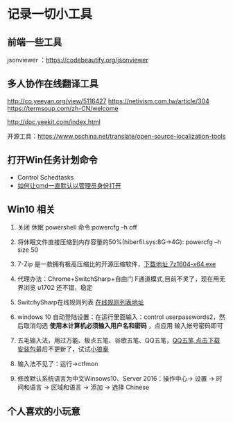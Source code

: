 # 记录一切小工具

## 前端一些工具

jsonviewer ：https://codebeautify.org/jsonviewer



## 多人协作在线翻译工具

http://co.yeeyan.org/view/5116427
https://netivism.com.tw/article/304
https://termsoup.com/zh-CN/welcome

http://doc.yeekit.com/index.html

开源工具：https://www.oschina.net/translate/open-source-localization-tools

## 打开Win任务计划命令

-  Control Schedtasks
- [如何让cmd一直默认以管理员身份打开](https://blog.csdn.net/qq_41878311/article/details/80641129)

## Win10 相关

1. 关闭 休眠 powershell 命令:powercfg –h off

1. 将休眠文件直接压缩到内存容量的50%(hiberfil.sys:8G->4G): powercfg –h size 50

1. 7-Zip 是一款拥有极高压缩比的开源压缩软件，[下载地址 7z1604-x64.exe](http://www.7-zip.org/a/7z1604-x64.exe)

1. 代理办法：Chrome+SwitchSharp+自由门 F通道模式,目前不灵了，现在用无界浏览 u1702 还不错，稳定

1. SwitchySharp在线规则列表 [在线规则列表地址](https://link.zhihu.com/?target=https%3A//raw.githubusercontent.com/gfwlist/gfwlist/master/gfwlist.txt)

1. windows 10 自动登陆设置：在运行里面输入：control userpasswords2，然后取消勾选 **使用本计算机必须输入用户名和密码** ，点应用 输入帐号密码即可

1. 五毛输入法，用过万能、极点五笔、谷歌五笔、QQ五笔，[QQ五笔,点击下载安装包](http://sw.bos.baidu.com/sw-search-sp/software/0256133e91a72/QQWubi_Setup_2.2.339.400.exe)最后不更新了，试试[小狼毫](http://rime.im/download/)

1. 输入法不见了：运行->ctfmon

1. 修改默认系统语言为中文Winsows10、Server 2016：操作中心-> 设置 -> 时间和语言 -> 区域和语言 -> 添加 -> 选择 Chinese

## 个人喜欢的小玩意

